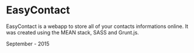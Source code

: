 # EasyContact

EasyContact is a webapp to store all of your contacts informations online.
It was created using the MEAN stack, SASS and Grunt.js.

September - 2015